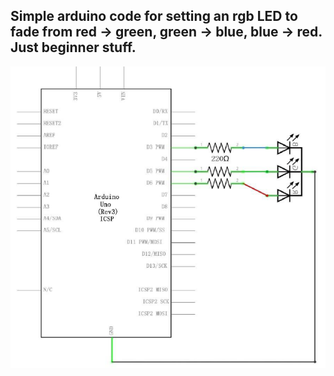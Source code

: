 ## Simple arduino code for setting an rgb LED to fade from red -> green, green -> blue, blue -> red.  Just beginner stuff.

![connection schematic](/assets/connection.png)